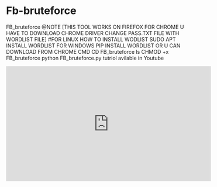 # Fb-bruteforce
FB_bruteforce 
@NOTE [THIS TOOL WORKS ON FIREFOX FOR CHROME U HAVE TO DOWNLOAD CHROME DRIVER 
       CHANGE PASS.TXT FILE WITH WORDLIST FILE]
#FOR LINUX
HOW TO INSTALL WODLIST 
SUDO APT INSTALL WORDLIST
FOR WINDOWS PIP INSTALL WORDLIST
OR U CAN DOWNLOAD FROM CHROME 
CMD 
CD FB_bruteforce
ls
CHMOD +x FB_bruteforce
python FB_bruteforce.py
tutriol avilable in Youtube 
<iframe width="560" height="315" src="https://www.youtube.com/embed/j8F4glPWWw4" title="YouTube video player" frameborder="0" allow="accelerometer; autoplay; clipboard-write; encrypted-media; gyroscope; picture-in-picture; web-share" allowfullscreen></iframe>

